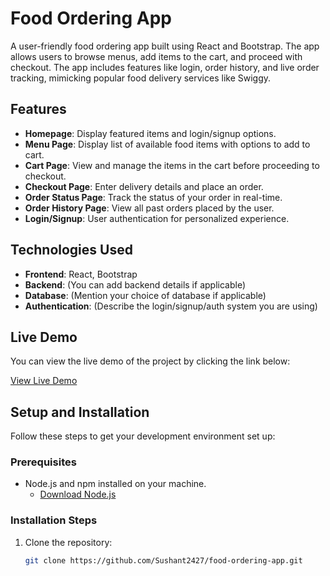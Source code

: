 # Food Ordering App

A user-friendly food ordering app built using React and Bootstrap. The app allows users to browse menus, add items to the cart, and proceed with checkout. The app includes features like login, order history, and live order tracking, mimicking popular food delivery services like Swiggy.

## Features

- **Homepage**: Display featured items and login/signup options.
- **Menu Page**: Display list of available food items with options to add to cart.
- **Cart Page**: View and manage the items in the cart before proceeding to checkout.
- **Checkout Page**: Enter delivery details and place an order.
- **Order Status Page**: Track the status of your order in real-time.
- **Order History Page**: View all past orders placed by the user.
- **Login/Signup**: User authentication for personalized experience.

## Technologies Used

- **Frontend**: React, Bootstrap
- **Backend**: (You can add backend details if applicable)
- **Database**: (Mention your choice of database if applicable)
- **Authentication**: (Describe the login/signup/auth system you are using)

## Live Demo

You can view the live demo of the project by clicking the link below:

[View Live Demo](https://courageous-florentine-484815.netlify.app)


## Setup and Installation

Follow these steps to get your development environment set up:

### Prerequisites

- Node.js and npm installed on your machine.
  - [Download Node.js](https://nodejs.org/)
  
### Installation Steps

1. Clone the repository:

   ```bash
   git clone https://github.com/Sushant2427/food-ordering-app.git
